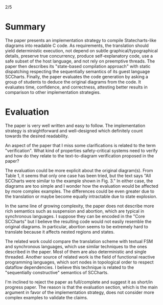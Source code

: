 2/5

# Summary

The paper presents an implementation strategy to compile Statecharts-like
diagrams into readable C code.
As requirements, the translation should yield deterministic execution, not
depend on subtle graphical/typographical details, preserve true concurrency,
produce self-explanatory code, use a safe subset of the host language, and not
rely on preemptive threads.
The paper then describes its "state-based compilation approach" with static
dispatching respecting the sequentially semantics of its guest language
SCCharts.
Finally, the paper evaluates the code generation by asking a group of students
to deduce the original diagrams from the code.
It evaluates time, confidence, and correctness, attesting better results in
comparison to other implementation strategies.

# Evaluation

The paper is very well written and easy to follow.
The implementation strategy is straightforward and well-designed which
definitely count towards the desired readability.

An aspect of the paper that I miss some clarifications is related to the term
"verification".
What kind of properties safety-critical systems need to verify and how do they
relate to the text-to-diagram verification proposed in the paper?

The evaluation could be more explicit about the original diagram(s).
From Table 1, it seems that only one case has been tried, but the text says
"All SCCharts were similar to the example shown in Fig. 3."
In either case, the diagrams are too simple and I wonder how the evaluation
would be affected by more complex examples.
The differences could be even greater due to the translation or maybe become
equally intractable due to state explosion.

In the same line of growing complexity, the paper does not describe more rich
semantics such as suspension and abortion, which are typical in
synchronous languages.
I suppose they can be encoded in the "Core SCCharts" but I believe the
resulting code would not easily resemble the original diagrams.
In particular, abortion seems to be extremely hard to translate because it
affects nested regions and states.

The related work could compare the translation scheme with textual FSM and
synchronous languages, which use similar techniques to the ones described in
the paper.
Most of them are also deterministic and single threaded.
Another source of related work is the field of functional reactive programming
languages, which sort nodes in topological order to respect dataflow
dependencies.
I believe this technique is related to the "sequentially constructive"
semantics of SCCharts.

I'm inclined to reject the paper as full/complete and suggest it as short/in
progress paper.
The reason is that the evaluation section, which is the main argument in
favor of the implementation strategy, does not consider more complex examples
to validate the claims.
